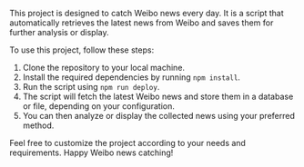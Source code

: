 This project is designed to catch Weibo news every day. It is a script that automatically retrieves the latest news from Weibo and saves them for further analysis or display. 

To use this project, follow these steps:

1. Clone the repository to your local machine.
2. Install the required dependencies by running `npm install`.
3. Run the script using `npm run deploy`.
4. The script will fetch the latest Weibo news and store them in a database or file, depending on your configuration.
5. You can then analyze or display the collected news using your preferred method.

Feel free to customize the project according to your needs and requirements. Happy Weibo news catching!
